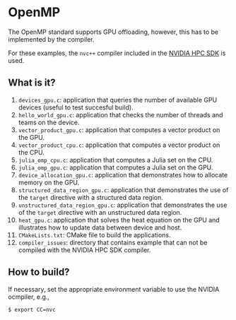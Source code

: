 # OpenMP

The OpenMP standard supports GPU offloading, however, this has
to be implemented by the compiler.

For these examples, the `nvc++` compiler included in the [NVIDIA
HPC SDK](https://developer.nvidia.com/hpc-sdk) is used.


## What is it?

1. `devices_gpu.c`: application that queries the number of available
   GPU devices (useful to test succesful build).
1. `hello_world_gpu.c`: application that checks the number of threads
   and teams on the device.
1. `vector_product_gpu.c`: application that computes a vector product
   on the GPU.
1. `vector_product_cpu.c`: application that computes a vector product
   on the CPU.
1. `julia_omp_cpu.c`: application that computes a Julia set on the CPU.
1. `julia_omp_gpu.c`: application that computes a Julia set on the GPU.
1. `device_allocation_gpu.c`: application that demonstrates how to
   allocate memory on the GPU.
1. `structured_data_region_gpu.c`: application that demonstrates
   the use of the `target` directive with a structured data region.
1. `unstructured_data_region_gpu.c`: application that demonstrates
   the use of the `target` directive with an unstructured data region.
1. `heat_gpu.c`: application that solves the heat equation on the GPU and
   illustrates how to update data between device and host.
1. `CMakeLists.txt`: CMake file to build the applications.
1. `compiler_issues`: directory that contains example that can not be
   compiled with the NVIDIA HPC SDK compiler.


## How to build?

If necessary, set the appropriate environment variable to use the NVIDIA
ocmpiler, e.g.,
```bash
$ export CC=nvc
```
